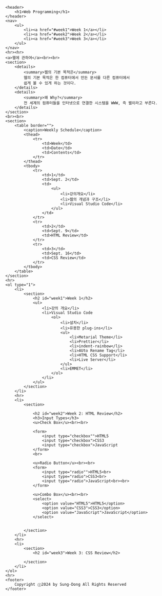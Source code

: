 <!DOCTYPE html>
<html lang="en">
<head>
    <meta charset="UTF-8">
    <meta name="viewport" content="width=device-width, initial-scale=1.0">
    <title>Document</title>
</head>
<body>
    
    <header>
        <h1>Web Programming</h1>
    </header>
    <nav>
        <ul>
            <li><a href="#week1">Week 1</a></li>
            <li><a href="#week2">Week 2</a></li>
            <li><a href="#week3">Week 3</a></li>
        </ul>
    </nav>
    <hr><hr>
    <a>웹에 관하여</a><br><br>
    <section>
        <details>
            <summary>웹의 기본 목적은</summary>
            웹의 기본 목적은 한 컴퓨터에서 만든 문서를 다른 컴퓨터에서
            쉽게 볼 수 있게 하는 것이다.
        </details>
        <details>
            <summary>왜 Why?</summary>
            전 세계의 컴퓨터들을 인터넷으로 연결한 시스템을 WWW, 즉 웹이라고 부른다.
        </details>
    </section>
    <br><br>
    <section>
        <table border="">
            <caption>Weekly Schedule</caption>
            <thead>
                <tr>
                    <td>Week</td>
                    <td>Date</td>
                    <td>Contents</td>
                </tr>
            </thead>
            <tbody>
                <tr>
                    <td>1</td>
                    <td>Sept. 2</td>
                    <td>
                        <ul>
                            <li>강의개요</li>
                            <li>웹의 개념과 구조</li>
                            <li>Visual Studio Code</li>
                        </ul>
                    </td>
                </tr>
                <tr>
                    <td>2</td>
                    <td>Sept. 9</td>
                    <td>HTML Review</td>
                </tr>
                <tr>
                    <td>3</td>
                    <td>Sept. 16</td>
                    <td>CSS Review</td>
                </tr>
            </tbody>
        </table>
    </section>
    <hr>
    <ol type="1">
        <li>
            <section>
                <h2 id="week1">Week 1</h2>
                <ul>
                    <li>강의 개요</li>
                    <li>Visual Studio Code
                        <ol>
                            <li>설치</li>
                            <li>유용한 plug-ins</li>
                            <ul>
                                <li>Metarial Theme</li>
                                <li>Prettier</li>
                                <li>indent-rainbow</li>
                                <li>AUto Rename Tag</li>
                                <li>HTML CSS Support</li>
                                <li>Live Server</li>
                            </ul>
                            <li>EMMET</li>
                        </ol>
                    </li>
                </ul>
            </section>
        </li>
        <hr>
        <li>
            <section>

                <h2 id="week2">Week 2: HTML Review</h2>
                <h3>Input Types</h3>
                <u>Check Box</u><br><br>

                <form>
                    <input type="checkbox"">HTML5
                    <input type="checkbox">CSS3
                    <input type="checkbox">JavaScript
                </form>
                <br>

                <u>Radio Button</u><br><br>
                <form>
                    <input type="radio"">HTML5<br>
                    <input type="radio">CSS3<br>
                    <input type="radio">JavaScript<br><br>
                </form>
            
                <u>Combo Box</u><br><br>
                <select>
                    <option value="HTML5">HTML5</option>
                    <option value="CSS3">CSS3</option>
                    <option value="JavaScript">JavaScript</option>
                </select>


            </section>
        </li>
        <hr>
        <li>
            <section>
                <h2 id="week3">Week 3: CSS Review</h2>

            </section>
        </li>
    </ol>
    <hr>
    <footer>
        Copyright ⓒ2024 by Sung-Dong All Rights Reserved
    </footer>
    
</body>
</html>
